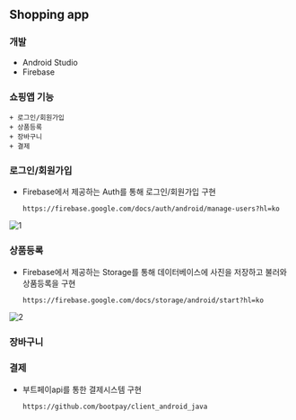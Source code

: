 ## Shopping app


### 개발
+ Android Studio
+ Firebase


### 쇼핑앱 기능
    + 로그인/회원가입
    + 상품등록
    + 장바구니
    + 결제



### 로그인/회원가입
+ Firebase에서 제공하는 Auth를 통해 로그인/회원가입 구현

      https://firebase.google.com/docs/auth/android/manage-users?hl=ko

![1](https://user-images.githubusercontent.com/84082544/149895442-3df79ac5-9c85-4112-80a4-fc2a93d7b60a.PNG)



### 상품등록
+ Firebase에서 제공하는 Storage를 통해 데이터베이스에 사진을 저장하고 불러와 상품등록을 구현

      https://firebase.google.com/docs/storage/android/start?hl=ko

![2](https://user-images.githubusercontent.com/84082544/149895447-66b43340-3c57-406a-a09f-f6003ef183fe.PNG)

### 장바구니

### 결제
+ 부트페이api를 통한 결제시스템 구현

      https://github.com/bootpay/client_android_java
